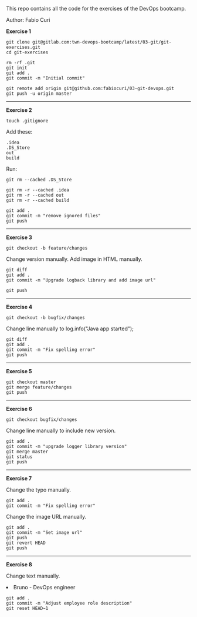 This repo contains all the code for the exercises of the DevOps bootcamp.

Author: Fabio Curi

**Exercise 1**

```
git clone git@gitlab.com:twn-devops-bootcamp/latest/03-git/git-exercises.git
cd git-exercises

rm -rf .git
git init
git add .
git commit -m "Initial commit"

git remote add origin git@github.com:fabiocuri/03-git-devops.git
git push -u origin master
```

------------
**Exercise 2**

`touch .gitignore`

Add these:

    .idea 
    .DS_Store
    out 
    build

Run:
```
git rm --cached .DS_Store

git rm -r --cached .idea
git rm -r --cached out
git rm -r --cached build

git add .
git commit -m "remove ignored files"
git push

```

------------
**Exercise 3**

`git checkout -b feature/changes`

Change version manually.
Add image in HTML manually.

```
git diff
git add .
git commit -m "Upgrade logback library and add image url"

git push
```

------------
**Exercise 4**

`git checkout -b bugfix/changes`

Change line manually to log.info("Java app started");

```
git diff
git add .
git commit -m "Fix spelling error"
git push
```

------------
**Exercise 5**

```
git checkout master
git merge feature/changes 
git push
```

------------
**Exercise 6**

`git checkout bugfix/changes`

Change line manually to include new version.

```
git add .
git commit -m "upgrade logger library version"
git merge master
git status
git push
```

------------
**Exercise 7**

Change the typo manually.

```
git add .
git commit -m "Fix spelling error"
```

Change the image URL manually.

```
git add .
git commit -m "Set image url"
git push
git revert HEAD
git push
```

------------
**Exercise 8**

Change text manually.

<li>Bruno - DevOps engineer</li>

```
git add .
git commit -m "Adjust employee role description"
git reset HEAD~1
```